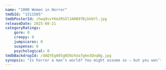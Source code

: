 ```yaml
---
name: "1000 Women in Horror"
tmdbId: "1511505"
tmdbPosterId: /hwq9vvYKm2RSXl3ARB9TBjkhbYl.jpg
releaseDate: 2025-08-21
categoryRatings:
    gore: 0
    creepy: 0
    jumpscares: 0
    suspense: 0
    psychological: 0
tmdbBackdropId: /dAQYEg005gN5NzhUa7g6e3QnqNg.jpg
synopsis: "Is horror a man’s world? You might assume so – but you won’t be thinking that way for long once you investigate the vast contribution women have made to horror movies for well over a century. In 2020, award-winning Australian critic Alexandra Heller-Nicholas released the definitive book on the subject: 1000 Women in Horror, 1895–2018, an encyclopaedic work celebrating the many women – filmmakers, actors, producers and technicians – who have shaped the genre since the moment cinema’s light first flickered."
---
```

